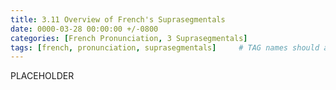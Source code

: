 ```yaml
---
title: 3.11 Overview of French's Suprasegmentals
date: 0000-03-28 00:00:00 +/-0800
categories: [French Pronunciation, 3 Suprasegmentals]
tags: [french, pronunciation, suprasegmentals]     # TAG names should always be lowercase
---
```


PLACEHOLDER

